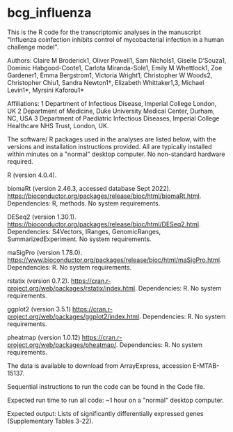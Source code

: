 # bcg_influenza
This is the R code for the transcriptomic analyses in the manuscript "Influenza coinfection inhibits control of mycobacterial infection in a human challenge model". 

Authors:
Claire M Broderick1, Oliver Powell1, Sam Nichols1, Giselle D’Souza1, Dominic Habgood-Coote1, Carlota Miranda-Sole1, Emily M Whettlock1, Zoe Gardener1, Emma Bergstrom1, Victoria Wright1, Christopher W Woods2, Christopher Chiu1, Sandra Newton1†, Elizabeth Whittaker1,3, Michael Levin1*, Myrsini Kaforou1*

Affiliations:
1 Department of Infectious Disease, Imperial College London, UK
2 Department of Medicine, Duke University Medical Center, Durham, NC, USA
3 Department of Paediatric Infectious Diseases, Imperial College Healthcare NHS Trust, London, UK.




The  software/ R packages used in the analyses are listed below, with the versions and installation instructions provided. All are typically installed within minutes on a "normal" desktop computer. No non-standard hardware required. 

R (version 4.0.4).
 
biomaRt (version 2.46.3, accessed database Sept 2022). https://bioconductor.org/packages/release/bioc/html/biomaRt.html. Dependencies: R, methods. No system requirements.
  
DESeq2 (version 1.30.1). https://bioconductor.org/packages/release/bioc/html/DESeq2.html. Dependencies: S4Vectors, IRanges, GenomicRanges, SummarizedExperiment. No system requirements.

maSigPro (version 1.78.0). https://www.bioconductor.org/packages/release/bioc/html/maSigPro.html. Dependencies: R. No system requirements.
 
rstatix (version 0.7.2). https://cran.r-project.org/web/packages/rstatix/index.html. Dependencies: R. No system requirements.
 
ggplot2 (version 3.5.1) https://cran.r-project.org/web/packages/ggplot2/index.html. Dependencies: R. No system requirements.

pheatmap (version 1.0.12) https://cran.r-project.org/web/packages/pheatmap/. Dependencies: R. No system requirements.




The data is available to download from ArrayExpress, accession E-MTAB-15137.

Sequential instructions to run the code can be found in the Code file.

Expected run time to run all code: ~1 hour on a "normal" desktop computer.

Expected output: Lists of significantly differentially expressed genes (Supplementary Tables 3-22).
